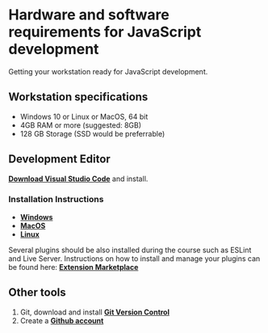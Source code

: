 # Hardware and software requirements for JavaScript development
Getting your workstation ready for JavaScript development.

## Workstation specifications
- Windows 10 or Linux or MacOS, 64 bit
- 4GB RAM or more (suggested: 8GB)
- 128 GB Storage (SSD would be preferrable)

## Development Editor
**[Download Visual Studio Code](https://code.visualstudio.com/)** and install.

### Installation Instructions
- **[Windows](https://code.visualstudio.com/docs/setup/windows)**
- **[MacOS](https://code.visualstudio.com/docs/setup/mac)**
- **[Linux](https://code.visualstudio.com/docs/setup/linux)**

Several plugins should be also installed during the course such as ESLint and Live Server.
Instructions on how to install and manage your plugins can be found here: **[Εxtension Marketplace](https://code.visualstudio.com/docs/editor/extension-gallery)**

## Other tools
1. Git, download and install **[Git Version Control](https://git-scm.com/downloads)**
2. Create a **[Github account](https://github.com/join)**
